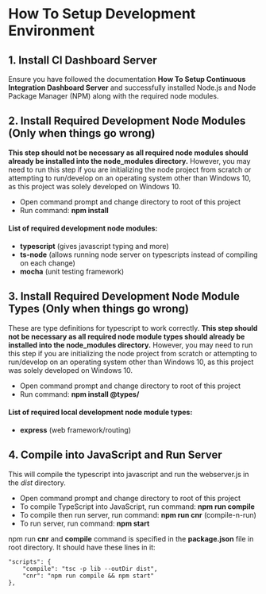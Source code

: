 # How To Setup Development Environment

## 1. Install CI Dashboard Server
Ensure you have followed the documentation **How To Setup Continuous Integration Dashboard Server** and successfully installed Node.js and Node Package Manager (NPM) along with the required node modules.

## 2. Install Required Development Node Modules (Only when things go wrong)
**This step should not be necessary as all required node modules should already be installed into the node_modules directory.** However, you may need to run this step if you are initializing the node project from scratch or attempting to run/develop on an operating system other than Windows 10, as this project was solely developed on Windows 10.

* Open command prompt and change directory to root of this project
* Run command: **npm install <node module>**

#### List of required development node modules:

* **typescript** (gives javascript typing and more)
* **ts-node** (allows running node server on typescripts instead of compiling on each change)
* **mocha** (unit testing framework)

## 3. Install Required Development Node Module Types (Only when things go wrong)
These are type definitions for typescript to work correctly. **This step should not be necessary as all required node module types should already be installed into the node_modules directory.** However, you may need to run this step if you are initializing the node project from scratch or attempting to run/develop on an operating system other than Windows 10, as this project was solely developed on Windows 10.

* Open command prompt and change directory to root of this project
* Run command: **npm install @types/<node module>**

#### List of required local development node module types:

* **express** (web framework/routing)

## 4. Compile into JavaScript and Run Server
This will compile the typescript into javascript and run the webserver.js in the *dist* directory.

* Open command prompt and change directory to root of this project
* To compile TypeScript into JavaScript, run command: **npm run compile**
* To compile then run server, run command: **npm run cnr** (compile-n-run)
* To run server, run command: **npm start**

npm run **cnr** and **compile** command is specified in the **package.json** file in root directory. It should have these lines in it:

```
"scripts": {
    "compile": "tsc -p lib --outDir dist",
    "cnr": "npm run compile && npm start"
},
```